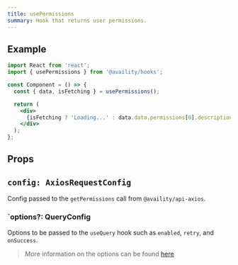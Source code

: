 ```yaml
---
title: usePermissions
summary: Hook that returns user permissions.
---
```


## Example

```jsx
import React from 'react';
import { usePermissions } from '@availity/hooks';

const Component = () => {
  const { data, isFetching } = usePermissions();

  return (
    <div>
      {isFetching ? 'Loading...' : data.data.permissions[0].description}
    </div>
  );
};
```

## Props

## `config: AxiosRequestConfig`

Config passed to the `getPermissions` call from `@availity/api-axios`.

### `options?: QueryConfig

Options to be passed to the `useQuery` hook such as `enabled`, `retry`, and `onSuccess`.

> More information on the options can be found [here](https://react-query.tanstack.com/docs/api/#usequery)
